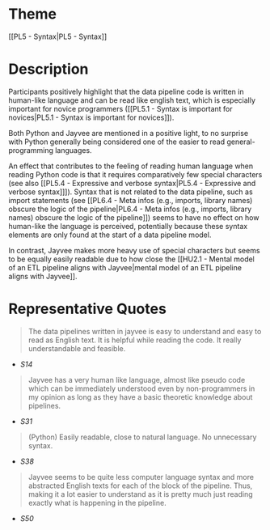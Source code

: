# Theme

[[PL5 - Syntax|PL5 - Syntax]]
# Description

Participants positively highlight that the data pipeline code is written in human-like language and can be read like english text, which is especially important for novice programmers ([[PL5.1 - Syntax is important for novices|PL5.1 - Syntax is important for novices]]).

Both Python and Jayvee are mentioned in a positive light, to no surprise with Python generally being considered one of the easier to read general-programming languages.

An effect that contributes to the feeling of reading human language when reading Python code is that it requires comparatively few special characters (see also [[PL5.4 - Expressive and verbose syntax|PL5.4 - Expressive and verbose syntax]]]). Syntax that is not related to the data pipeline, such as import statements (see [[PL6.4 - Meta infos (e.g., imports, library names) obscure the logic of the pipeline|PL6.4 - Meta infos (e.g., imports, library names) obscure the logic of the pipeline]]) seems to have no effect on how human-like the language is perceived, potentially because these syntax elements are only found at the start of a data pipeline model.

In contrast, Jayvee makes more heavy use of special characters but seems to be equally easily readable due to how close the [[HU2.1 - Mental model of an ETL pipeline aligns with Jayvee|mental model of an ETL pipeline aligns with Jayvee]].
# Representative Quotes

> The data pipelines written in jayvee is easy to understand and easy to read as English text. It is helpful while reading the code. It really understandable and feasible.
- *S14*

> Jayvee has a very human like language, almost like pseudo code which can be immediately understood even by non-programmers in my opinion as long as they have a basic theoretic knowledge about pipelines.
- *S31*

> (Python) Easily readable, close to natural language. No unnecessary syntax.
- *S38*

> Jayvee seems to be quite less computer language syntax and more abstracted English texts for each of the block of the pipeline. Thus, making it a lot easier to understand as it is pretty much just reading exactly what is happening in the pipeline.
- *S50*

